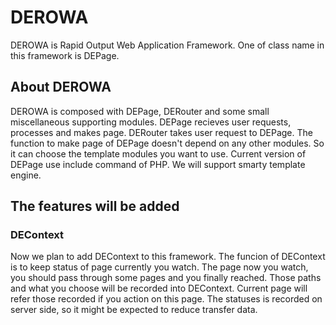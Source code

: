 # DEROWA
DEROWA is Rapid Output Web Application Framework. One of class name in this framework is DEPage.

## About DEROWA
DEROWA is composed with DEPage, DERouter and some small miscellaneous supporting modules.
DEPage recieves user requests, processes and makes page. 
DERouter takes user request to DEPage.
The function to make page of DEPage doesn't depend on any other modules. So it can choose the template modules you want to use. Current version of DEPage use include command of PHP. We will support smarty template engine. 

## The features will be added
### DEContext
Now we plan to add DEContext to this framework. The funcion of DEContext is to keep status of page currently you watch. The page now you watch, you should pass through some pages and you finally reached. Those paths and what you choose will be recorded into DEContext. Current page will refer those recorded if you action on this page. The statuses is recorded on server side, so it might be expected to reduce transfer data.